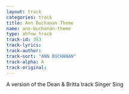 ```yaml
---
layout: track
categories: track
title: Ann Buchanan Theme
name: ann-buchanan-theme
type: ahfow_track
track-id: 353
track-lyrics: 
track-author: 
track-sort: "ANN BUCHANAN"
track-alpha: A
track-original: 
---
```

A version of the Dean & Britta track Singer Sing